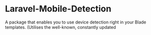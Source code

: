 # Laravel-Mobile-Detection
A package that enables you to use device detection right in your Blade templates. (Utilises the well-known, constantly updated 
